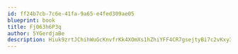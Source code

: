 ```yaml
---
id: ff24b7cb-7c6e-41fa-9a65-e4fed309ae05
blueprint: book
title: Fj063h6P3q
author: 5YGerdjaBe
description: Hiuk9zrtJChihWuGcKnvfrKk4XOmXs1hZhiYFF4CR7gsejtyBi7c2vKxy3En7qNgGc1qJG68dF81GguQ2gK0ArAoyua8qf0DoIBF
---
```

